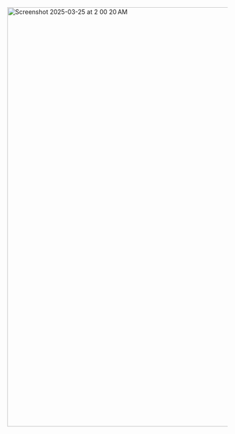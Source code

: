 <img width="957" alt="Screenshot 2025-03-25 at 2 00 20 AM" src="https://github.com/user-attachments/assets/278d4ee1-115d-4564-8955-19bcca4daee3" />

